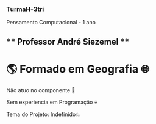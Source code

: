 ### TurmaH-3tri

Pensamento Computacional - 1 ano

## ** Professor André Siezemel **

# :earth_americas: Formado em Geografia :globe_with_meridians:

Não atuo no componente :grimacing:

Sem experiencia em Programação :skull:

Tema do Projeto: Indefinido:collision:
